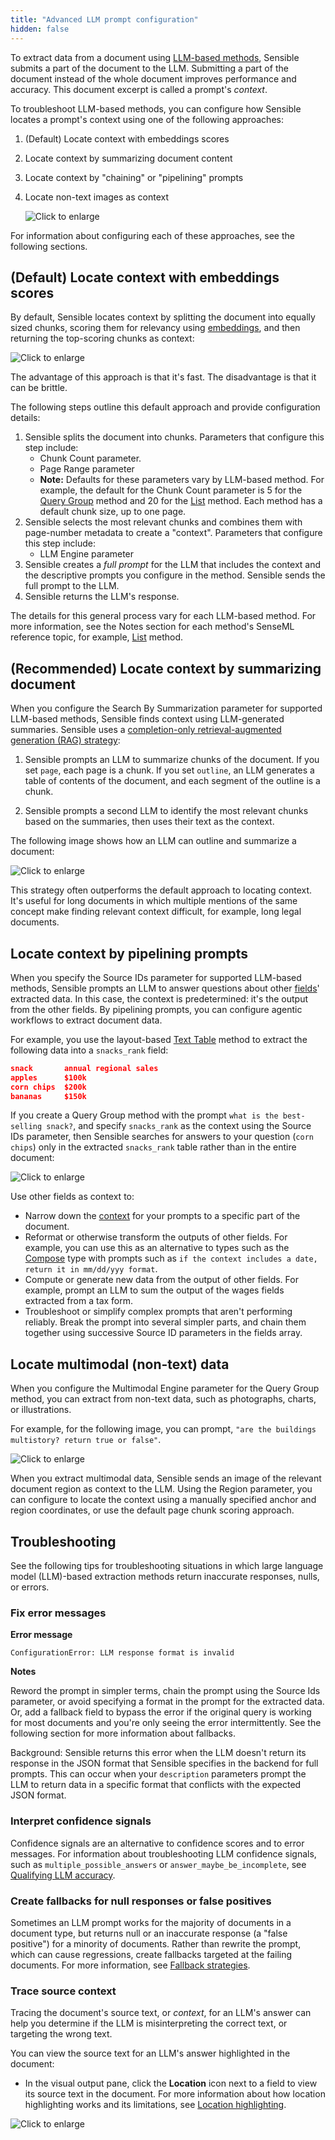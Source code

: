 ```yaml
---
title: "Advanced LLM prompt configuration"
hidden: false
---
```


To extract data from a document using [LLM-based methods](doc:llm-based-methods), Sensible submits a part of the document to the LLM.  Submitting a part of the document instead of the whole document improves performance and accuracy. This document excerpt is called a prompt's *context*.

To troubleshoot LLM-based methods, you can configure how Sensible locates a prompt's context using one of the following approaches:

1. (Default) Locate context with embeddings scores

2. Locate context by summarizing document content

3. Locate context by "chaining" or "pipelining" prompts

4. Locate non-text images as context

   ![Click to enlarge](https://raw.githubusercontent.com/sensible-hq/sensible-docs/main/readme-sync/assets/v0/images/final/mermaid_llm_context.png)

For information about configuring each of these approaches, see the following sections.

## (Default) Locate context with embeddings scores

By default, Sensible locates context by splitting the document into equally sized chunks, scoring them for relevancy using [embeddings](https://www.sensible.so/blog/embeddings-vs-completions-only-rag), and then returning the top-scoring chunks as context:

![Click to enlarge](https://raw.githubusercontent.com/sensible-hq/sensible-docs/main/readme-sync/assets/v0/images/final/chunk_score.png)

The advantage of this approach is that it's fast. The disadvantage is that it can be brittle.

The following steps outline this default approach and provide configuration details:

1. Sensible splits the document into chunks. Parameters that configure this step include:
   - Chunk Count parameter.
   - Page Range parameter
   - **Note:** Defaults for these parameters vary by LLM-based method. For example, the default for the Chunk Count parameter is 5 for the [Query Group](doc:query-group#parameters) method and 20 for the [List](doc:list#parameters) method. Each method has a default chunk size, up to one page.
2. Sensible selects the most relevant chunks and combines them with page-number metadata to create a "context".  Parameters that configure this step include:
   - LLM Engine parameter 
3. Sensible creates a *full prompt* for the LLM that includes the context and the descriptive prompts you configure in the method. Sensible sends the full prompt to the LLM.
4. Sensible returns the LLM's response.

The details for this general process vary for each LLM-based method. For more information, see the Notes section for each method's SenseML reference topic, for example, [List](doc:list#notes) method.

## (Recommended) Locate context by summarizing document

When you configure the Search By Summarization parameter for supported LLM-based methods, Sensible finds context using LLM-generated summaries. Sensible uses a [completion-only retrieval-augmented generation (RAG) strategy](https://www.sensible.so/blog/embeddings-vs-completions-only-rag):

1. Sensible prompts an LLM to summarize chunks of the document. If you set `page`, each page is a chunk. If you set `outline`, an LLM generates a table of contents of the document, and each segment of the outline is a chunk.

2. Sensible prompts a second LLM to identify the most relevant chunks based on the summaries, then uses their text as the context.

The following image shows how an LLM can outline and summarize a document:

![Click to enlarge](https://raw.githubusercontent.com/sensible-hq/sensible-docs/main/readme-sync/assets/v0/images/final/summary_scoring_powerpoint.png)

This strategy often outperforms the default approach to locating context. It's useful for long documents in which multiple mentions of the same concept make finding relevant context difficult, for example, long legal documents.

## Locate context by pipelining prompts

When you specify the Source IDs parameter for supported LLM-based methods, Sensible prompts an LLM to answer questions about other [fields](doc:field-query-object)' extracted data.  In this case, the context is predetermined: it's the output from the other fields.  By pipelining prompts, you can configure agentic workflows to extract document data.

For example, you use the layout-based [Text Table](doc:text-table) method to extract the following data into a `snacks_rank`  field: 

```json
snack       annual regional sales
apples      $100k
corn chips  $200k
bananas     $150k
```

If you create a Query Group method with the prompt `what is the best-selling snack?`, and specify `snacks_rank` as the context using the Source IDs parameter, then Sensible searches for answers to your question (`corn chips`) only in the extracted `snacks_rank` table rather than in the entire document:

![Click to enlarge](https://raw.githubusercontent.com/sensible-hq/sensible-docs/main/readme-sync/assets/v0/images/final/mermaid_chain_prompt.png)



 Use other fields as context to: 

- Narrow down the [context](doc:prompt) for your prompts to a specific part of the document.
-  Reformat or otherwise transform the outputs of other fields. For example, you can use this as an alternative to types such as the  [Compose](doc:types#compose) type with prompts such as `if the context includes a date, return it in mm/dd/yyy format`.
- Compute or generate new data from the output of other fields. For example, prompt an LLM to sum the output of the wages fields extracted from a tax form.
-  Troubleshoot or simplify complex prompts that aren't performing reliably. Break the prompt into several simpler parts, and chain them together using successive Source ID parameters in the fields array. 

## Locate multimodal (non-text) data

When you configure the Multimodal Engine parameter for the Query Group method, you can extract from non-text data, such as photographs, charts, or illustrations. 

For example, for the following image, you can prompt,  `"are the buildings multistory? return true or false"`.



![Click to enlarge](https://raw.githubusercontent.com/sensible-hq/sensible-docs/main/readme-sync/assets/v0/images/final/multimodal_photo.png)

When you extract multimodal data, Sensible sends an image of the relevant document region as  context to the LLM. Using the Region parameter, you can configure to locate the context using a manually specified anchor  and region coordinates, or use the default page chunk scoring approach.  



## Troubleshooting

See the following tips for troubleshooting situations in which large language model (LLM)-based extraction methods return inaccurate responses, nulls, or errors.

### Fix error messages

**Error message**

```
ConfigurationError: LLM response format is invalid
```

**Notes**

Reword the prompt in simpler terms, chain the prompt using the Source Ids parameter, or avoid specifying a format in the prompt for the extracted data. Or, add a fallback field to bypass the error if the original query is working for most documents and you're only seeing the error intermittently. See the following section for more information about fallbacks.

Background: Sensible returns this error when the LLM doesn't return its response in the JSON format that Sensible specifies in the backend for full prompts. This can occur when your `description` parameters prompt the LLM to return data in a specific format that conflicts with the expected JSON format.

### Interpret confidence signals

Confidence signals are an alternative to confidence scores and to error messages. For information about troubleshooting LLM confidence signals, such as `multiple_possible_answers` or `answer_maybe_be_incomplete`, see [Qualifying LLM accuracy](doc:confidence).

### Create fallbacks for null responses or false positives

Sometimes an LLM prompt works for the majority of documents in a document type, but returns null or an inaccurate response (a "false positive") for a minority of documents. Rather than rewrite the prompt, which can cause regressions, create fallbacks targeted at the failing documents. For more information, see [Fallback strategies](doc:fallbacks).

### Trace source context

Tracing the document's source text, or *context*, for an LLM's answer can help you determine if the LLM is misinterpreting the correct text, or targeting the wrong text.

You can view the source text for an LLM's answer highlighted in the document:

- In the visual output pane, click the **Location** icon next to a field to view its source text in the document.  For more information about how location highlighting works and its limitations, see [Location highlighting](doc:color#location-highlighting). 

![Click to enlarge](https://raw.githubusercontent.com/sensible-hq/sensible-docs/main/readme-sync/assets/v0/images/final/ui_location.png)

 





